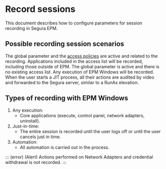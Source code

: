 # Record sessions

This document describes how to configure parameters for session recording in Segura EPM.

## Possible recording session scenarios
The global parameter and the [access policies](/v4/docs/epm-windows-how-to-create-access-policy) are active and related to the recording.
Applications included in the access list will be recorded, including those outside of EPM.
The global parameter is active and there is no existing access list.
Any execution of EPM Windows will be recorded.
When the user starts a JIT process, all their actions are audited by video and forwarded to the Segura server, similar to a RunAs elevation.

## Types of recording with EPM Windows

1. Any execution:
    * Core applications (execute, control panel, network adapters, uninstall).
2. Just-in-time:
    * The entire session is recorded until the user logs off or until the user cancels just in time.
3. Automation:
    * All automation is carried out in the process.

::: (error) (Alert)
Actions performed on Network Adapters and credential withdrawal is not recorded.
:::